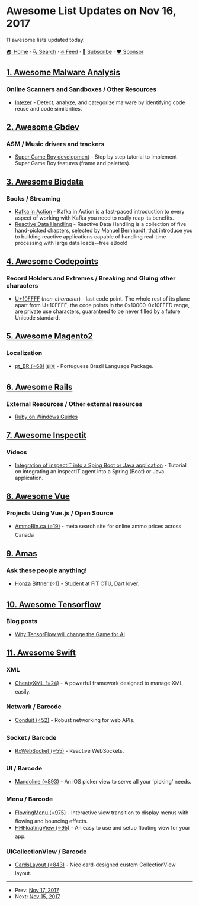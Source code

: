 # Awesome List Updates on Nov 16, 2017

11 awesome lists updated today.

[🏠 Home](/README.md) · [🔍 Search](https://www.trackawesomelist.com/search/) · [🔥 Feed](https://www.trackawesomelist.com/rss.xml) · [📮 Subscribe](https://trackawesomelist.us17.list-manage.com/subscribe?u=d2f0117aa829c83a63ec63c2f&id=36a103854c) · [❤️  Sponsor](https://github.com/sponsors/theowenyoung)



## [1. Awesome Malware Analysis](/content/rshipp/awesome-malware-analysis/README.md)

### Online Scanners and Sandboxes / Other Resources

*   [Intezer](https://analyze.intezer.com) - Detect, analyze, and categorize malware by
    identifying code reuse and code similarities.

## [2. Awesome Gbdev](/content/gbdev/awesome-gbdev/README.md)

### ASM / Music drivers and trackers

*   [Super Game Boy development](https://imanoleasgames.blogspot.no/2016/12/games-aside-1-super-game-boy.html) - Step by step tutorial to implement Super Game Boy features (frame and palettes).

## [3. Awesome Bigdata](/content/newTendermint/awesome-bigdata/README.md)

### Books / Streaming

*   [Kafka in Action](https://www.manning.com/books/kafka-in-action) - Kafka in Action is a fast-paced introduction to every aspect of working with Kafka you need to really reap its benefits.
*   [Reactive Data Handling](https://www.manning.com/books/reactive-data-handling) - Reactive Data Handling is a collection of five hand-picked chapters, selected by Manuel Bernhardt, that introduce you to building reactive applications capable of handling real-time processing with large data loads--free eBook!

## [4. Awesome Codepoints](/content/Codepoints/awesome-codepoints/README.md)

### Record Holders and Extremes / Breaking and Gluing other characters

*   [U+10FFFF](https://codepoints.net/U+10FFFF) (*non-character*) - last code
    point. The whole rest of its plane apart from U+10FFFE, the code points
    in the 0x10000-0x10FFFD range, are private use characters, guaranteed to
    be never filled by a future Unicode standard.

## [5. Awesome Magento2](/content/run-as-root/awesome-magento2/README.md)

### Localization

*   [pt\_BR (⭐68)](https://github.com/rafaelstz/traducao_magento2_pt_br) 🇧🇷 - Portuguese Brazil Language Package.

## [6. Awesome Rails](/content/gramantin/awesome-rails/README.md)

### External Resources / Other external resources

*   [Ruby on Windows Guides](http://rubyonwindowsguides.github.io)

## [7. Awesome Inspectit](/content/inspectit-labs/awesome-inspectit/README.md)

### Videos

*   [Integration of inspectIT into a Sping Boot or Java application](https://www.youtube.com/watch?v=x0fnYSANIFk) - Tutorial on integrating an inspectIT agent into a Spring (Boot) or Java application.

## [8. Awesome Vue](/content/vuejs/awesome-vue/README.md)

### Projects Using Vue.js / Open Source

*   [AmmoBin.ca (⭐19)](https://github.com/ammobinDOTca/ammobin-client) - meta search site for online ammo prices across Canada

## [9. Amas](/content/sindresorhus/amas/README.md)

### Ask these people anything!

*   [Honza Bittner (⭐1)](https://github.com/tenhobi/ama) - Student at FIT CTU, Dart lover.

## [10. Awesome Tensorflow](/content/jtoy/awesome-tensorflow/README.md)

### Blog posts

*   [Why TensorFlow will change the Game for AI](https://archive.fo/o9asj)

## [11. Awesome Swift](/content/matteocrippa/awesome-swift/README.md)

### XML

*   [CheatyXML (⭐24)](https://github.com/lobodart/CheatyXML) - A powerful framework designed to manage XML easily.

### Network / Barcode

*   [Conduit (⭐52)](https://github.com/mindbody/Conduit) - Robust networking for web APIs.

### Socket / Barcode

*   [RxWebSocket (⭐55)](https://github.com/fjcaetano/RxWebSocket) - Reactive WebSockets.

### UI / Barcode

*   [Mandoline (⭐893)](https://github.com/blueapron/Mandoline) - An iOS picker view to serve all your 'picking' needs.

### Menu / Barcode

*   [FlowingMenu (⭐975)](https://github.com/yannickl/FlowingMenu) - Interactive view transition to display menus with flowing and bouncing effects.
*   [HHFloatingView (⭐95)](https://github.com/hemangshah/HHFloatingView) - An easy to use and setup floating view for your app.

### UICollectionView / Barcode

*   [CardsLayout (⭐843)](https://github.com/filletofish/CardsLayout) - Nice card-designed custom CollectionView layout.

---

- Prev: [Nov 17, 2017](/content/2017/11/17/README.md)
- Next: [Nov 15, 2017](/content/2017/11/15/README.md)